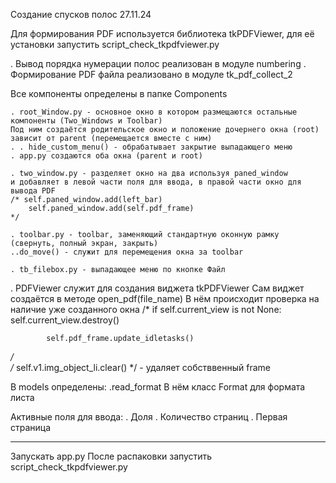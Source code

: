 Создание спусков полос 
27.11.24 

Для формирования PDF используется библиотека tkPDFViewer,
для её установки запустить script_check_tkpdfviewer.py

. Вывод порядка нумерации полос реализован в модуле numbering
. Формирование PDF файла реализовано в модуле tk_pdf_collect_2

Все компоненты определены в папке Components 

    . root_Window.py - основное окно в котором размещаются остальные компоненты (Two_Windows и Toolbar)
    Под ним создаётся родительское окно и положение дочернего окна (root) зависит от parent (перемещается вместе с ним)
    . . hide_custom_menu() - обрабатывает закрытие выпадающего меню 
    . app.py создаются оба окна (parent и root)

    . two_window.py - разделяет окно на два используя paned_window 
    и добавляет в левой части поля для ввода, в правой части окно для вывода PDF 
    /* self.paned_window.add(left_bar)
        self.paned_window.add(self.pdf_frame)
    */

    . toolbar.py - toolbar, заменяющий стандартную оконную рамку (свернуть, полный экран, закрыть) 
    ..do_move() - служит для перемещения окна за toolbar

    . tb_filebox.py - выпадающее меню по кнопке Файл

. PDFViewer служит для создания виджета tkPDFViewer 
Сам виджет создаётся в методе open_pdf(file_name) 
В нём происходит проверка на наличие уже созданного окна 
/*
if self.current_view is not None:
            self.current_view.destroy()
          
            self.pdf_frame.update_idletasks()
        
*/  
/* self.v1.img_object_li.clear() */    -  удаляет собстввенный frame


В models определены:
    .read_format 
    В нём класс Format для формата листа

Активные поля для ввода:
. Доля
. Количество страниц 
. Первая страница 

-------------------------------------------------------------------------------------
Запускать app.py
После распаковки запустить script_check_tkpdfviewer.py 
